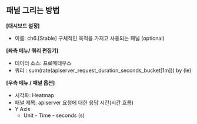 ## 패널 그리는 방법

**[대시보드 설정]**
* 이름: ch6.[Stable] 구체적인 목적을 가지고 사용되는 패널 (optional)

**[좌측 메뉴/ 쿼리 편집기]**
* 데이터 소스: 프로메테우스
* 쿼리 : sum(rate(apiserver_request_duration_seconds_bucket[1m])) by (le)

**[우측 메뉴 / 패널 옵션]**
* 시각화: Heatmap 
* 패널 제목: apiserver 요청에 대한 응답 시간(시간 흐름)
* Y Axis 
  - Unit - Time - seconds (s)

